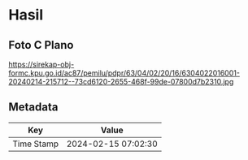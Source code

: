 # Hasil

## Foto C Plano

https://sirekap-obj-formc.kpu.go.id/ac87/pemilu/pdpr/63/04/02/20/16/6304022016001-20240214-215712--73cd6120-2655-468f-99de-07800d7b2310.jpg


## Metadata

| Key        | Value               |
| ---------- | ------------------- |
| Time Stamp | 2024-02-15 07:02:30 |



